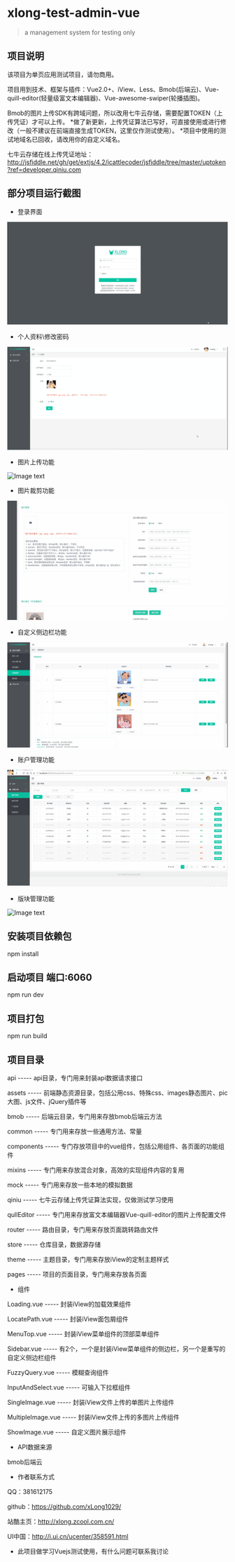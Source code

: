 # xlong-test-admin-vue

> a management system for testing only

## 项目说明
该项目为单页应用测试项目，请勿商用。

项目用到技术、框架与插件：Vue2.0+、iView、Less、Bmob(后端云)、Vue-quill-editor(轻量级富文本编辑器)、Vue-awesome-swiper(轮播插图)。

Bmob的图片上传SDK有跨域问题，所以改用七牛云存储，需要配置TOKEN（上传凭证）才可以上传。
*做了新更新，上传凭证算法已写好，可直接使用或进行修改（一般不建议在前端直接生成TOKEN，这里仅作测试使用）。
*项目中使用的测试地域名已回收，请改用你的自定义域名。

七牛云存储在线上传凭证地址：http://jsfiddle.net/gh/get/extjs/4.2/icattlecoder/jsfiddle/tree/master/uptoken?ref=developer.qiniu.com

## 部分项目运行截图
* 登录界面

![Image text](static/images/screen-1.gif)

* 个人资料\修改密码

![Image text](static/images/screen-2.gif)

* 图片上传功能

![Image text](static/images/screen-3.gif)

* 图片裁剪功能

![Image text](static/images/screen-7.gif)

* 自定义侧边栏功能

![Image text](static/images/screen-4.gif)

* 账户管理功能

![Image text](static/images/screen-5.gif)

* 版块管理功能

![Image text](static/images/screen-6.gif)

## 安装项目依赖包
npm install

## 启动项目 端口:6060
npm run dev

## 项目打包
npm run build

## 项目目录
api ----- api目录，专门用来封装api数据请求接口

assets ----- 前端静态资源目录，包括公用css、特殊css、images静态图片、pic大图、js文件、jQuery插件等

bmob ----- 后端云目录，专门用来存放bmob后端云方法

common ----- 专门用来存放一些通用方法、常量

components ----- 专门存放项目中的vue组件，包括公用组件、各页面的功能组件

mixins ----- 专门用来存放混合对象，高效的实现组件内容的复用

mock ----- 专门用来存放一些本地的模拟数据

qiniu ----- 七牛云存储上传凭证算法实现，仅做测试学习使用

qullEditor ----- 专门用来存放富文本编辑器Vue-quill-editor的图片上传配置文件

router ----- 路由目录，专门用来存放页面跳转路由文件

store ----- 仓库目录，数据源存储

theme ----- 主题目录，专门用来存放iView的定制主题样式

pages ----- 项目的页面目录，专门用来存放各页面

* 组件

Loading.vue ----- 封装iView的加载效果组件

LocatePath.vue ----- 封装iView面包屑组件

MenuTop.vue ----- 封装iView菜单组件的顶部菜单组件

Sidebar.vue ----- 有2个，一个是封装iView菜单组件的侧边栏，另一个是重写的自定义侧边栏组件

FuzzyQuery.vue ----- 模糊查询组件

InputAndSelect.vue ----- 可输入下拉框组件

SingleImage.vue ----- 封装iView文件上传的单图片上传组件

MultipleImage.vue ----- 封装iView文件上传的多图片上传组件

ShowImage.vue ----- 自定义图片展示组件

* API数据来源

bmob后端云

* 作者联系方式	
	
QQ：381612175
	
github：https://github.com/xLong1029/

站酷主页：http://xlong.zcool.com.cn/

UI中国：http://i.ui.cn/ucenter/358591.html

* 此项目做学习Vuejs测试使用，有什么问题可联系我讨论
